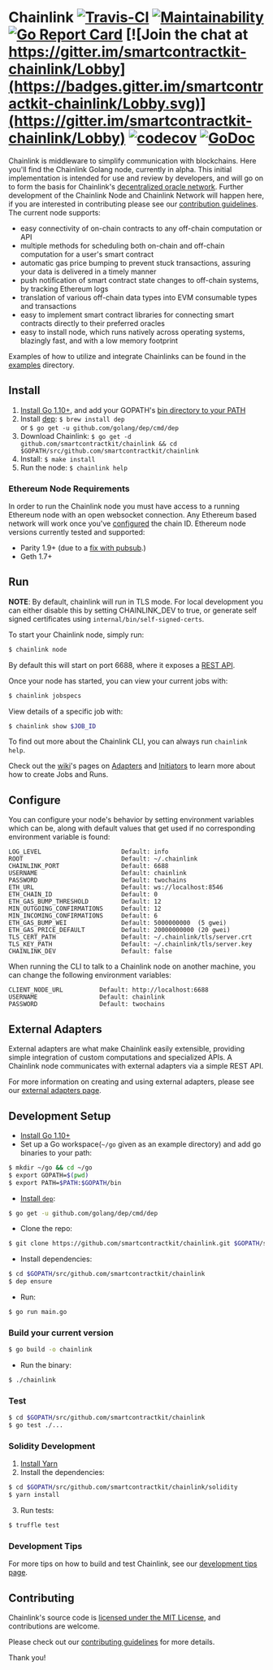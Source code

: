 # Chainlink [![Travis-CI](https://travis-ci.org/smartcontractkit/chainlink.svg?branch=master)](https://travis-ci.org/smartcontractkit/chainlink) [![Maintainability](https://api.codeclimate.com/v1/badges/273722bb9f6f22d799bd/maintainability)](https://codeclimate.com/github/smartcontractkit/chainlink/maintainability) [![Go Report Card](https://goreportcard.com/badge/github.com/smartcontractkit/chainlink)](https://goreportcard.com/report/github.com/smartcontractkit/chainlink) [![Join the chat at https://gitter.im/smartcontractkit-chainlink/Lobby](https://badges.gitter.im/smartcontractkit-chainlink/Lobby.svg)](https://gitter.im/smartcontractkit-chainlink/Lobby) [![codecov](https://codecov.io/gh/smartcontractkit/chainlink/branch/master/graph/badge.svg)](https://codecov.io/gh/smartcontractkit/chainlink) [![GoDoc](https://godoc.org/github.com/smartcontractkit/chainlink?status.svg)](https://godoc.org/github.com/smartcontractkit/chainlink)

Chainlink is middleware to simplify communication with blockchains.
Here you'll find the Chainlink Golang node, currently in alpha.
This initial implementation is intended for use and review by developers,
and will go on to form the basis for Chainlink's [decentralized oracle network](https://link.smartcontract.com/whitepaper).
Further development of the Chainlink Node and Chainlink Network will happen here,
if you are interested in contributing please see our [contribution guidelines](./docs/CONTRIBUTING.md).
The current node supports:
- easy connectivity of on-chain contracts to any off-chain computation or API
- multiple methods for scheduling both on-chain and off-chain computation for a user's smart contract
- automatic gas price bumping to prevent stuck transactions, assuring your data is delivered in a timely manner
- push notification of smart contract state changes to off-chain systems, by tracking Ethereum logs
- translation of various off-chain data types into EVM consumable types and transactions
- easy to implement smart contract libraries for connecting smart contracts directly to their preferred oracles
- easy to install node, which runs natively across operating systems, blazingly fast, and with a low memory footprint

Examples of how to utilize and integrate Chainlinks can be found in the [examples](./examples) directory.

## Install

1. [Install Go 1.10+](https://golang.org/doc/install#install), and add your GOPATH's [bin directory to your PATH](https://golang.org/doc/code.html#GOPATH)
2. Install [dep](https://github.com/golang/dep#installation): `$ brew install dep` <br> or `$ go get -u github.com/golang/dep/cmd/dep`
3. Download Chainlink: `$ go get -d github.com/smartcontractkit/chainlink && cd $GOPATH/src/github.com/smartcontractkit/chainlink`
4. Install: `$ make install`
5. Run the node: `$ chainlink help`

### Ethereum Node Requirements

In order to run the Chainlink node you must have access to a running Ethereum node with an open websocket connection.
Any Ethereum based network will work once you've [configured](https://github.com/smartcontractkit/chainlink#configure) the chain ID.
Ethereum node versions currently tested and supported:

- Parity 1.9+ (due to a [fix with pubsub](https://github.com/paritytech/parity/issues/6590).)
- Geth 1.7+

## Run

**NOTE**: By default, chainlink will run in TLS mode. For local development you can either disable this by setting CHAINLINK_DEV to true, or generate self signed certificates using `internal/bin/self-signed-certs`.

To start your Chainlink node, simply run:
```bash
$ chainlink node
```
By default this will start on port 6688, where it exposes a [REST API](https://github.com/smartcontractkit/chainlink/wiki/REST-API).

Once your node has started, you can view your current jobs with:
```bash
$ chainlink jobspecs
````
View details of a specific job with:
```bash
$ chainlink show $JOB_ID
```

To find out more about the Chainlink CLI, you can always run `chainlink help`.

Check out the [wiki](https://github.com/smartcontractkit/chainlink/wiki)'s pages on [Adapters](https://github.com/smartcontractkit/chainlink/wiki/Adapters) and [Initiators](https://github.com/smartcontractkit/chainlink/wiki/Initiators) to learn more about how to create Jobs and Runs.

## Configure

You can configure your node's behavior by setting environment variables which can be, along with default values that get used if no corresponding environment variable is found:

    LOG_LEVEL                      Default: info
    ROOT                           Default: ~/.chainlink
    CHAINLINK_PORT                 Default: 6688
    USERNAME                       Default: chainlink
    PASSWORD                       Default: twochains
    ETH_URL                        Default: ws://localhost:8546
    ETH_CHAIN_ID                   Default: 0
    ETH_GAS_BUMP_THRESHOLD         Default: 12
    MIN_OUTGOING_CONFIRMATIONS     Default: 12
    MIN_INCOMING_CONFIRMATIONS     Default: 6
    ETH_GAS_BUMP_WEI               Default: 5000000000  (5 gwei)
    ETH_GAS_PRICE_DEFAULT          Default: 20000000000 (20 gwei)
    TLS_CERT_PATH                  Default: ~/.chainlink/tls/server.crt
    TLS_KEY_PATH                   Default: ~/.chainlink/tls/server.key
    CHAINLINK_DEV                  Default: false

When running the CLI to talk to a Chainlink node on another machine, you can change the following environment variables:

    CLIENT_NODE_URL          Default: http://localhost:6688
    USERNAME                 Default: chainlink
    PASSWORD                 Default: twochains

## External Adapters

External adapters are what make Chainlink easily extensible, providing simple integration of custom computations and specialized APIs.
A Chainlink node communicates with external adapters via a simple REST API.

For more information on creating and using external adapters, please see our [external adapters page](https://github.com/smartcontractkit/chainlink/wiki/External-Adapters).


## Development Setup


- [Install Go 1.10+](https://golang.org/doc/install#install)
- Set up a Go workspace(`~/go` given as an example directory) and add go binaries to your path:
```bash
$ mkdir ~/go && cd ~/go
$ export GOPATH=$(pwd)
$ export PATH=$PATH:$GOPATH/bin
```

- [Install `dep`](https://github.com/golang/dep#installation):
```bash
$ go get -u github.com/golang/dep/cmd/dep
```

- Clone the repo:
```bash
$ git clone https://github.com/smartcontractkit/chainlink.git $GOPATH/src/github.com/smartcontractkit/chainlink
```

- Install dependencies:
```bash
$ cd $GOPATH/src/github.com/smartcontractkit/chainlink
$ dep ensure
```

- Run:
```bash
$ go run main.go
```

### Build your current version

```bash
$ go build -o chainlink
```

- Run the binary:
```bash
$ ./chainlink
```

### Test

```bash
$ cd $GOPATH/src/github.com/smartcontractkit/chainlink
$ go test ./...
```

### Solidity Development

1. [Install Yarn](https://yarnpkg.com/lang/en/docs/install)
2. Install the dependencies:
```bash
$ cd $GOPATH/src/github.com/smartcontractkit/chainlink/solidity
$ yarn install
```
3. Run tests:
```bash
$ truffle test
```
### Development Tips

For more tips on how to build and test Chainlink, see our [development tips page](https://github.com/smartcontractkit/chainlink/wiki/Development-Tips).

## Contributing

Chainlink's source code is [licensed under the MIT License](https://github.com/smartcontractkit/chainlink/blob/master/LICENSE), and contributions are welcome.

Please check out our [contributing guidelines](./.github/CONTRIBUTING.md) for more details.

Thank you!
